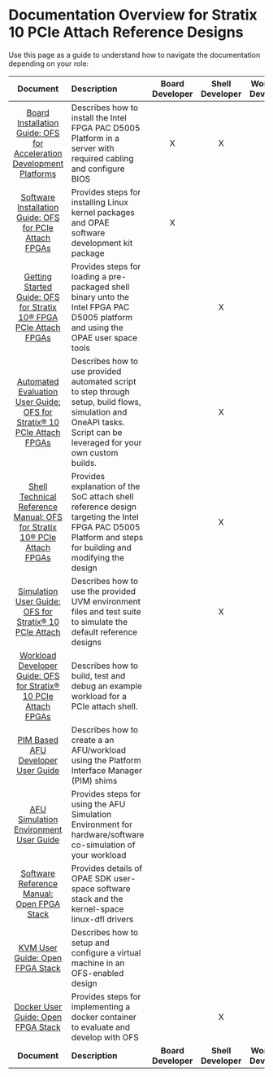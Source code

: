 # Documentation Overview for Stratix 10 PCIe Attach Reference Designs

Use this page as a guide to understand how to navigate the documentation depending on your role:

| Document | Description | Board Developer | Shell Developer | Workload Developer | Software Developer |
|:------:|:------------|:----------:|:-------------:|:-----------------:|:---------------:|
|[Board Installation Guide: OFS for Acceleration Development Platforms](https://ofs.github.io/ofs-2024.1-1/hw/common/board_installation/adp_board_installation/adp_board_installation_guidelines) | Describes how to install the Intel FPGA PAC D5005 Platform in a server with required cabling and configure BIOS | X | X | | |
|[Software Installation Guide: OFS for PCIe Attach FPGAs](https://ofs.github.io/ofs-2024.1-1/hw/common/sw_installation/pcie_attach/sw_install_pcie_attach)| Provides steps for installing Linux kernel packages and OPAE software development kit package| X | | X | X |
|[Getting Started Guide: OFS for Stratix 10® FPGA PCIe Attach FPGAs](https://ofs.github.io/ofs-2024.1-1/hw/d5005/user_guides/ug_qs_ofs_d5005/ug_qs_ofs_d5005/)| Provides steps for loading a pre-packaged shell binary unto the Intel FPGA PAC D5005 platform and using the OPAE user space tools  |  | X | X |  |
| [Automated Evaluation User Guide: OFS for Stratix® 10 PCIe Attach FPGAs](https://ofs.github.io/ofs-2024.1-1/hw/d5005/user_guides/ug_eval_ofs_d5005/ug_eval_script_ofs_d5005/) | Describes how to use provided automated script to step through setup, build flows, simulation and OneAPI tasks.  Script can be leveraged for your own custom builds. |  | X | X |  |
| [Shell Technical Reference Manual: OFS for Stratix 10® PCIe Attach FPGAs](https://ofs.github.io/ofs-2024.1-1/hw/d5005/reference_manuals/ofs_fim/mnl_fim_ofs_d5005/)| Provides explanation of the SoC attach shell reference design targeting the Intel FPGA PAC D5005 Platform and steps for building and modifying the design |  | X | | |
|[Simulation User Guide: OFS for Stratix® 10 PCIe Attach](https://ofs.github.io/ofs-2024.1-1/hw/d5005/user_guides/ug_sim_ofs_d5005/ug_sim_ofs_d5005/)| Describes how to use the provided UVM environment files and test suite to simulate the default reference designs |  | X |  |  |
| [Workload Developer Guide: OFS for Stratix® 10 PCIe Attach FPGAs](https://ofs.github.io/ofs-2024.1-1/hw/d5005/dev_guides/afu_dev/ug_dev_afu_d5005/)| Describes how to build, test and debug an example workload for a PCIe attach shell. | | | X | |
| [PIM Based AFU Developer User Guide](https://ofs.github.io/ofs-2024.1-1/hw/common/user_guides/afu_dev/ug_dev_pim_based_afu/) | Describes how to create a an AFU/workload using the Platform Interface Manager (PIM) shims |  |  | X |  |
| [AFU Simulation Environment User Guide](https://ofs.github.io/ofs-2024.1-1/hw/common/user_guides/afu_dev/ug_dev_afu_sim_env/) | Provides steps for using the AFU Simulation Environment for hardware/software co-simulation of your workload|  |  | X |  |
[Software Reference Manual: Open FPGA Stack](https://ofs.github.io/ofs-2024.1-1/hw/common/reference_manual/ofs_sw/mnl_sw_ofs/)| Provides details of OPAE SDK user-space software stack and the kernel-space linux-dfl drivers |   |   |  | X  |
| [KVM User Guide: Open FPGA Stack](https://ofs.github.io/ofs-2024.1-1/hw/common/user_guides/ug_kvm/ug_kvm/) | Describes how to setup and configure a virtual machine in an OFS-enabled design |  |  | X | X |
|[Docker User Guide: Open FPGA Stack](https://ofs.github.io/ofs-2024.1-1/hw/common/user_guides/ug_docker/ug_docker/)| Provides steps for implementing a docker container to evaluate and develop with OFS |  |  X  |  X  | X |
| **Document** | **Description** |**Board Developer** | **Shell Developer** |**Workload Developer** | **Software Developer** |


